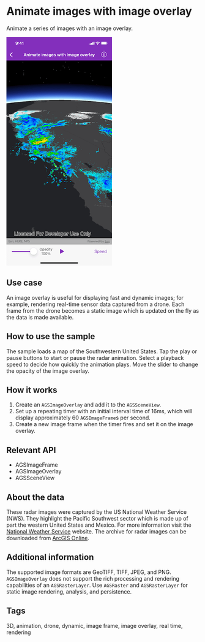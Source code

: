 # Animate images with image overlay

Animate a series of images with an image overlay.

![Image of animate images with image overlay](animate-images-with-image-overlay.png)

## Use case

An image overlay is useful for displaying fast and dynamic images; for example, rendering real-time sensor data captured from a drone. Each frame from the drone becomes a static image which is updated on the fly as the data is made available.

## How to use the sample

The sample loads a map of the Southwestern United States. Tap the play or pause buttons to start or pause the radar animation. Select a playback speed to decide how quickly the animation plays. Move the slider to change the opacity of the image overlay.

## How it works

1. Create an `AGSImageOverlay` and add it to the `AGSSceneView`.
2. Set up a repeating timer with an initial interval time of 16ms, which will display approximately 60 `AGSImageFrame`s per second.
3. Create a new image frame when the timer fires and set it on the image overlay.

## Relevant API

* AGSImageFrame
* AGSImageOverlay
* AGSSceneView

## About the data

These radar images were captured by the US National Weather Service (NWS). They highlight the Pacific Southwest sector which is made up of part the western United States and Mexico. For more information visit the [National Weather Service](https://www.weather.gov/jetstream/gis) website. The archive for radar images can be downloaded from [ArcGIS Online](https://runtime.maps.arcgis.com/home/item.html?id=d1453556d91e46dea191c20c398b82cd).

## Additional information

The supported image formats are GeoTIFF, TIFF, JPEG, and PNG. `AGSImageOverlay` does not support the rich processing and rendering capabilities of an `AGSRasterLayer`. Use `AGSRaster` and `AGSRasterLayer` for static image rendering, analysis, and persistence.

## Tags

3D, animation, drone, dynamic, image frame, image overlay, real time, rendering
